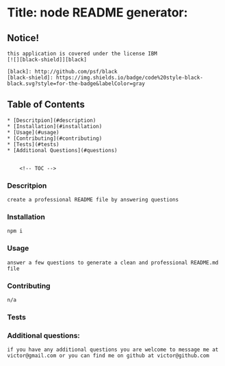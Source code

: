 
<a name = 'title' /></a>
# Title: node README generator:
    
<a name = 'notice' /></a>
## Notice!

    this application is covered under the license IBM
    [![][black-shield]][black]

    [black]: http://github.com/psf/black
    [black-shield]: https://img.shields.io/badge/code%20style-black-black.svg?style=for-the-badge&labelColor=gray

<a name = 'contents' /></a>
## Table of Contents

    * [Descritpion](#description)
    * [Installation](#installation)
    * [Usage](#usage)
    * [Contributing](#contributing)
    * [Tests](#tests)
    * [Additional Questions](#questions)


        <!-- TOC -->
<a name = 'description' /></a>
### Descritpion

    create a professional README file by answering questions


<a name = 'installation' /></a>
### Installation

    npm i 


<a name = 'usage' /></a>
### Usage

    answer a few questions to generate a clean and professional README.md file


<a name = 'contributing' /></a>
### Contributing

    n/a


<a name = 'tests' /></a>
### Tests

    


<a name = 'questions' /></a>
### Additional questions:

    if you have any additional questions you are welcome to message me at victor@gmail.com or you can find me on github at victor@github.com

    
